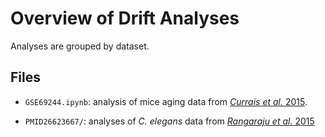 # Overview of Drift Analyses

Analyses are grouped by dataset.

## Files

- `GSE69244.ipynb`: analysis of mice aging data from [*Currais et al.* 2015](http://www.ncbi.nlm.nih.gov/pubmed/26564964).

- `PMID26623667/`: analyses of *C. elegans* data from [*Rangaraju et al.* 2015](http://www.ncbi.nlm.nih.gov/pubmed/26623667)
